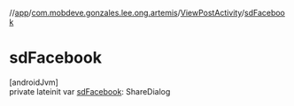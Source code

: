 //[app](../../../index.md)/[com.mobdeve.gonzales.lee.ong.artemis](../index.md)/[ViewPostActivity](index.md)/[sdFacebook](sd-facebook.md)

# sdFacebook

[androidJvm]\
private lateinit var [sdFacebook](sd-facebook.md): ShareDialog
